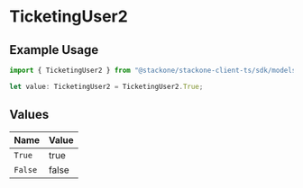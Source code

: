 # TicketingUser2

## Example Usage

```typescript
import { TicketingUser2 } from "@stackone/stackone-client-ts/sdk/models/shared";

let value: TicketingUser2 = TicketingUser2.True;
```

## Values

| Name    | Value   |
| ------- | ------- |
| `True`  | true    |
| `False` | false   |